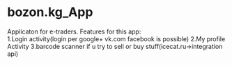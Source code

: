 # bozon.kg_App
Applicaton for e-traders.
Features for this app:    
1.Login activity(login per google+ vk.com facebook is possible)
2.My profile Activity
3.barcode scanner if u try to sell or buy stuff(icecat.ru->integration api)
